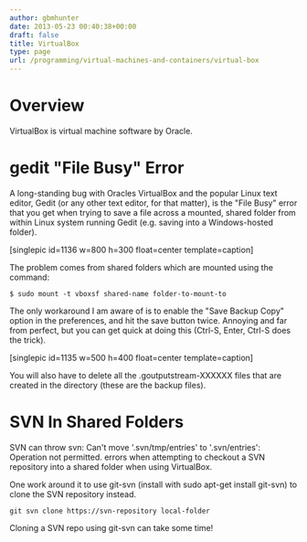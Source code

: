 ```yaml
---
author: gbmhunter
date: 2013-05-23 00:40:38+00:00
draft: false
title: VirtualBox
type: page
url: /programming/virtual-machines-and-containers/virtual-box
---
```


# Overview




VirtualBox is virtual machine software by Oracle.




# gedit "File Busy" Error




A long-standing bug with Oracles VirtualBox and the popular Linux text editor, Gedit (or any other text editor, for that matter), is the "File Busy" error that you get when trying to save a file across a mounted, shared folder from within Linux system running Gedit (e.g. saving into a Windows-hosted folder).




[singlepic id=1136 w=800 h=300 float=center template=caption]




The problem comes from shared folders which are mounted using the command:



    
    $ sudo mount -t vboxsf shared-name folder-to-mount-to




The only workaround I am aware of is to enable the "Save Backup Copy" option in the preferences, and hit the save button twice. Annoying and far from perfect, but you can get quick at doing this (Ctrl-S, Enter, Ctrl-S does the trick).




[singlepic id=1135 w=500 h=400 float=center template=caption]




You will also have to delete all the .goutputstream-XXXXXX files that are created in the directory (these are the backup files).




# SVN In Shared Folders




SVN can throw svn: Can't move '.svn/tmp/entries' to '.svn/entries': Operation not permitted. errors when attempting to checkout a SVN repository into a shared folder when using VirtualBox.




One work around it to use git-svn (install with sudo apt-get install git-svn) to clone the SVN repository instead.



    
    git svn clone https://svn-repository local-folder




Cloning a SVN repo using git-svn can take some time!
